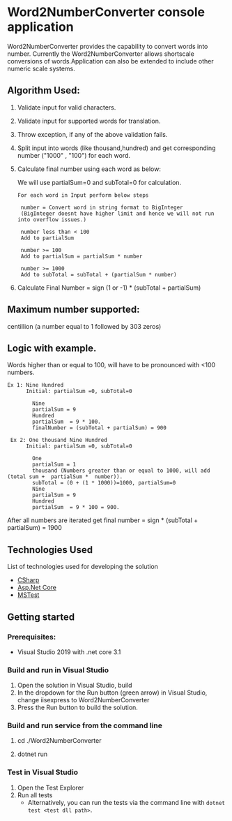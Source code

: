 ﻿# Word2NumberConverter console application
Word2NumberConverter provides the capability to convert words into number.
Currently the Word2NumberConverter allows shortscale conversions of words.Application can also be extended to include other numeric scale systems.

## Algorithm Used:

1) Validate input for valid characters.

2) Validate input for supported words for translation.

3) Throw exception, if any of the above validation fails.

4) Split input into words (like thousand,hundred) and get corresponding number ("1000" , "100") for each word.

5) Calculate final number using each word as below:
	 
	We will use partialSum=0 and subTotal=0 for calculation.
       
	   For each word in Input perform below steps
        
     	number = Convert word in string format to BigInteger 
	 	(BigInteger doesnt have higher limit and hence we will not run into overflow issues.) 

		number less than < 100
		Add to partialSum

		number >= 100
		Add to partialSum = partialSum * number

		number >= 1000
	    Add to subTotal = subTotal + (partialSum * number)

6) Calculate Final Number = sign (1 or -1) * (subTotal + partialSum)

## Maximum number supported:
centillion (a number equal to 1 followed by 303 zeros)

## Logic with example.

Words higher than or equal to 100, will have to be pronounced with <100 numbers.

	Ex 1: Nine Hundred
	      Initial: partialSum =0, subTotal=0

			Nine
			partialSum = 9 
			Hundred
			partialSum  = 9 * 100.
			finalNumber = (subTotal + partialSum) = 900

     Ex 2: One thousand Nine Hundred
		  Initial: partialSum =0, subTotal=0
			
			One
			partialSum = 1
			thousand (Numbers greater than or equal to 1000, will add (total sum +  partialSum *  number)).
			subTotal = (0 + (1 * 1000))=1000, partialSum=0
			Nine
			partialSum = 9 
			Hundred
			partialSum  = 9 * 100 = 900.

After all numbers are iterated get final number = sign * (subTotal + partialSum) = 1900

## Technologies Used
List of technologies used for developing the solution

 - [CSharp](https://docs.microsoft.com/en-us/dotnet/csharp/)
 - [Asp.Net Core](https://docs.microsoft.com/en-us/aspnet/core/?view=aspnetcore-3.1)
 - [MSTest](https://docs.microsoft.com/en-us/dotnet/core/testing/unit-testing-with-mstest)

## Getting started
### Prerequisites:
- Visual Studio 2019 with .net core 3.1

### Build and run in Visual Studio
1. Open the solution in Visual Studio, build
2. In the dropdown for the Run button (green arrow) in Visual Studio, change iisexpress to Word2NumberConverter
3. Press the Run button to build the solution.

### Build and run service from the command line
1. cd ./Word2NumberConverter

2. dotnet run

### Test in Visual Studio

1. Open the Test Explorer
2. Run all tests
   - Alternatively, you can run the tests via the command line with `dotnet test <test dll path>`.

